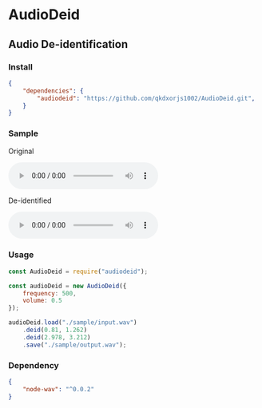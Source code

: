# AudioDeid

## Audio De-identification

### Install

```json
{
    "dependencies": {
        "audiodeid": "https://github.com/qkdxorjs1002/AudioDeid.git",
    }
}

```

### Sample

Original

<audio controls src='./sample/input.wav'>Input</audio>

De-identified

<audio controls src='./sample/output.wav'>Output</audio>

### Usage

```javascript
const AudioDeid = require("audiodeid");

const audioDeid = new AudioDeid({
    frequency: 500,
    volume: 0.5
});

audioDeid.load("./sample/input.wav")
    .deid(0.81, 1.262)
    .deid(2.978, 3.212)
    .save("./sample/output.wav");
```

### Dependency

```json
{
    "node-wav": "^0.0.2"
}
```

